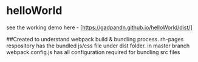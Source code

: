 # helloWorld
see the working demo here - [https://gadpandn.github.io/helloWorld/dist/] 

##Created to understand webpack build & bundling process.
rh-pages respository has the bundled js/css file under dist folder.
in master branch webpack.config.js has all configuration required for bundling src files

